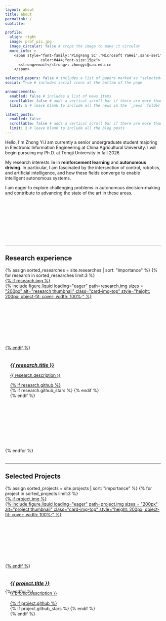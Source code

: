 ```yaml
---
layout: about
title: about
permalink: /
subtitle:

profile:
  align: right
  image: prof_pic.jpg
  image_circular: false # crops the image to make it circular
  more_info: >
    <span style="font-family:'PingFang SC','Microsoft YaHei',sans-serif;
                color:#444;font-size:15px">
      <strong>email</strong>: zhongyi@cau.edu.cn
    </span>

selected_papers: false # includes a list of papers marked as "selected={true}"
social: True # includes social icons at the bottom of the page

announcements:
  enabled: false # includes a list of news items
  scrollable: false # adds a vertical scroll bar if there are more than 3 news items
  limit: 5 # leave blank to include all the news in the `_news` folder

latest_posts:
  enabled: false
  scrollable: false # adds a vertical scroll bar if there are more than 3 new posts items
  limit: 3 # leave blank to include all the blog posts
---
```


Hello, I'm Zhong Yi.I am currently a senior undergraduate student majoring in Electronic Information Engineering at China Agricultural University. I will begin pursuing my Ph.D. at Tongji University in fall 2026.

My research interests lie in **reinforcement learning** and **autonomous driving**. In particular, I am fascinated by the intersection of control, robotics, and artificial intelligence, and how these fields converge to enable intelligent autonomous systems.

I am eager to explore challenging problems in autonomous decision-making and contribute to advancing the state of the art in these areas.

<div style="margin-top: 10rem;"></div>

---

## Research experience

<div class="row row-cols-1 row-cols-md-2">
  {% assign sorted_researches = site.researches | sort: "importance" %}
  {% for research in sorted_researches limit:3 %}
    <div class="col mb-3">
      <a href="{% if research.redirect %}{{ research.redirect }}{% else %}{{ research.url | relative_url }}{% endif %}">
        <div class="card h-100 hoverable" style="height: 550px;">
          {% if research.img %}
            <div style="height: 200px; overflow: hidden;">
              {%
                include figure.liquid
                loading="eager"
                path=research.img
                sizes = "200px"
                alt="research thumbnail"
                class="card-img-top"
                style="height: 200px; object-fit: cover; width: 100%;"
              %}
            </div>
          {% endif %}
          <div class="card-body d-flex flex-column" style="padding: 1rem;">
            <h5 class="card-title" style="font-size: 1rem; margin-bottom: 0.5rem;">{{ research.title }}</h5>
            <p class="card-text flex-grow-1" style="font-size: 0.85rem; line-height: 1.4;">{{ research.description }}</p>
            <div class="row ml-1 mr-1 p-0">
              {% if research.github %}
                <div class="github-icon">
                  <div class="icon" data-toggle="tooltip" title="Code Repository">
                    <a href="{{ research.github }}"><i class="fa-brands fa-github gh-icon"></i></a>
                  </div>
                  {% if research.github_stars %}
                    <span class="stars" data-toggle="tooltip" title="GitHub Stars">
                      <i class="fa-solid fa-star"></i>
                      <span id="{{ research.github_stars }}-stars"></span>
                    </span>
                  {% endif %}
                </div>
              {% endif %}
            </div>
          </div>
        </div>
      </a>
    </div>
  {% endfor %}
</div>

<div style="margin-top: 2rem;"></div>

---

## Selected Projects

<div class="row row-cols-1 row-cols-md-3">
  {% assign sorted_projects = site.projects | sort: "importance" %}
  {% for project in sorted_projects limit:3 %}
    <div class="col mb-3">
      <a href="{% if project.redirect %}{{ project.redirect }}{% else %}{{ project.url | relative_url }}{% endif %}">
        <div class="card h-100 hoverable" style="height: 300px;">
          {% if project.img %}
            <div style="height: 200px; overflow: hidden;">
              {%
                include figure.liquid
                loading="eager"
                path=project.img
                sizes = "200px"
                alt="project thumbnail"
                class="card-img-top"
                style="height: 200px; object-fit: cover; width: 100%;"
              %}
            </div>
          {% endif %}
          <div class="card-body d-flex flex-column" style="padding: 1rem;">
            <h5 class="card-title" style="font-size: 1rem; margin-bottom: 0.5rem;">{{ project.title }}</h5>
            <p class="card-text flex-grow-1" style="font-size: 0.85rem; line-height: 1.4;">{{ project.description }}</p>
            <div class="row ml-1 mr-1 p-0">
              {% if project.github %}
                <div class="github-icon">
                  <div class="icon" data-toggle="tooltip" title="Code Repository">
                    <a href="{{ project.github }}"><i class="fa-brands fa-github gh-icon"></i></a>
                  </div>
                  {% if project.github_stars %}
                    <span class="stars" data-toggle="tooltip" title="GitHub Stars">
                      <i class="fa-solid fa-star"></i>
                      <span id="{{ project.github_stars }}-stars"></span>
                    </span>
                  {% endif %}
                </div>
              {% endif %}
            </div>
          </div>
        </div>
      </a>
    </div>
  {% endfor %}
</div>

<div style="margin-bottom: 5rem;"></div>
